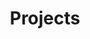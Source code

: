 ---
layout: splash
title: "Projects"
permalink: /Projects/
header:
  overlay_color: "#000"
  overlay_filter: "0.5"
  overlay_image: /assets/images/projects/projectsHeader.jpg
excerpt: Discover my diverse skillset in computer science, AI, robotics, mechanics, and electronics.
---